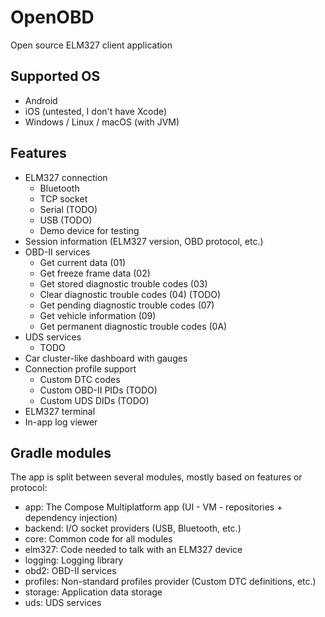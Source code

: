 # OpenOBD

Open source ELM327 client application

## Supported OS

- Android
- iOS (untested, I don't have Xcode)
- Windows / Linux / macOS (with JVM)

## Features

- ELM327 connection
    - Bluetooth
    - TCP socket
    - Serial (TODO)
    - USB (TODO)
    - Demo device for testing
- Session information (ELM327 version, OBD protocol, etc.)
- OBD-II services
    - Get current data (01)
    - Get freeze frame data (02)
    - Get stored diagnostic trouble codes (03)
    - Clear diagnostic trouble codes (04) (TODO)
    - Get pending diagnostic trouble codes (07)
    - Get vehicle information (09)
    - Get permanent diagnostic trouble codes (0A)
- UDS services
    - TODO
- Car cluster-like dashboard with gauges
- Connection profile support
    - Custom DTC codes
    - Custom OBD-II PIDs (TODO)
    - Custom UDS DIDs (TODO)
- ELM327 terminal
- In-app log viewer

## Gradle modules

The app is split between several modules, mostly based on features or protocol:

- app: The Compose Multiplatform app (UI - VM - repositories + dependency injection)
- backend: I/O socket providers (USB, Bluetooth, etc.)
- core: Common code for all modules
- elm327: Code needed to talk with an ELM327 device
- logging: Logging library
- obd2: OBD-II services
- profiles: Non-standard profiles provider (Custom DTC definitions, etc.)
- storage: Application data storage
- uds: UDS services
